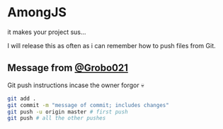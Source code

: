 # AmongJS

it makes your project sus...

I will release this as often as i can remember how to push files from Git.

## Message from [@Grobo021](https://github.com/grobo021)

Git push instructions incase the owner forgor 💀
```bash
git add .
git commit -m "message of commit; includes changes"
git push -u origin master # first push
git push # all the other pushes
```
